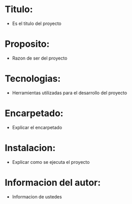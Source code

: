 # Titulo:
- Es el titulo del proyecto
# Proposito:
- Razon de ser del proyecto
# Tecnologias:
- Herramientas utilizadas para el desarrollo del proyecto
# Encarpetado:
- Explicar el encarpetado
# Instalacion:
- Explicar como se ejecuta el proyecto
# Informacion del autor:
- Informacion de ustedes

